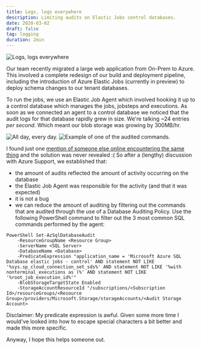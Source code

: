```yaml
---
title: Logs, logs everywhere
description: Limiting audits on Elastic Jobs control databases.
date: 2020-03-02
draft: false
tag: logging
duration: 2min
---
```


![Logs, logs everywhere](https://upload.wikimedia.org/wikipedia/commons/thumb/c/c7/Logs.jpg/1024px-Logs.jpg)

Our team recently migrated a large web application from On-Prem to Azure. This involved a complete redesign of our build and deployment pipeline, including the introduction of Azure Elastic Jobs (currently in preview) to deploy schema changes to our tenant databases.

To run the jobs, we use an Elastic Job Agent which involved hooking it up to a control database which manages the jobs, jobsteps and executions. As soon as we connected an agent to a control database we noticed that the audit logs for that database rapidly grew in size. We're talking ~24 entries *per second*. Which meant our blob storage was growing by 300MB/hr.

<img src="https://github.com/fordprefect480/owensym.es/raw/master/Web/src/assets/img/eja_audits.png" title="All day, every day." class="img-fluid" />

<img src="https://github.com/fordprefect480/owensym.es/raw/master/Web/src/assets/img/eja_audit_entry.png" title="Example of one of the audited commands." class="img-fluid" />

I found just one [mention of someone else online encountering the same thing](https://social.msdn.microsoft.com/Forums/en-US/3b081000-c9f5-4a1a-8b0b-fcb940e787a1/created-elastic-jobs-database-sql-database-audit-logs-exploded-why?forum=ssdsgetstarted) and the solution was never revealed :( So after a (lengthy) discussion with Azure Support, we established that:

* the amount of audits reflected the amount of activity occurring on the database
* the Elastic Job Agent was responsible for the activity (and that it was expected)
* it is not a bug
* we can reduce the amount of auditing by filtering out the commands that are audited through the use of a Database Auditing Policy. Use the following PowerShell command to filter out the 3 most common SQL commands performed by the agent:

```
PowerShell Set-AzSqlDatabaseAudit
    -ResourceGroupName <Resource Group>
    -ServerName <SQL Server>
    -DatabaseName <Database>
    -PredicateExpression "application_name = 'Microsoft Azure SQL Database elastic jobs - control' AND statement NOT LIKE '%sys.sp_cloud_connection_set_sds%' AND statement NOT LIKE '%with nonterminal_executions as (%' AND statement NOT LIKE '%root_job_execution_id%'"
    -BlobStorageTargetState Enabled
    -StorageAccountResourceId "/subscriptions/<Subscription Id>/resourceGroups/<Resource Group>/providers/Microsoft.Storage/storageAccounts/<Audit Storage Account>
```

Disclaimer: My predicate expression is awful. Given some more time I would've looked into how to escape special characters a bit better and made this more specific.

Anyway, I hope this helps someone out.
